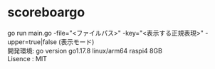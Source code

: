 # scoreboargo
go run main.go -file="<ファイルパス>" -key="<表示する正規表現>" -upper=true|false (表示モード)  
開発環境: go version go1.17.8 linux/arm64 raspi4 8GB  
Lisence : MIT  